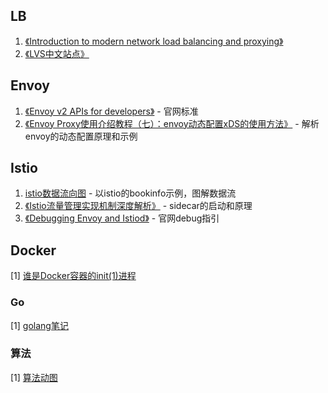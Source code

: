 ## LB

1. [《Introduction to modern network load balancing and proxying》](https://blog.envoyproxy.io/introduction-to-modern-network-load-balancing-and-proxying-a57f6ff80236)
2. [《LVS中文站点》](http://zh.linuxvirtualserver.org/)



## Envoy

1. [《Envoy v2 APIs for developers》](https://github.com/envoyproxy/data-plane-api/blob/master/API_OVERVIEW.md#apis) - 官网标准
2. [《Envoy Proxy使用介绍教程（七）：envoy动态配置xDS的使用方法》](https://www.lijiaocn.com/%E9%A1%B9%E7%9B%AE/2018/12/29/envoy-07-features-2-dynamic-discovery.html#%E4%B8%80%E4%B8%AA%E7%AE%80%E5%8D%95%E7%9A%84management-server%E5%AE%9E%E7%8E%B0) - 解析envoy的动态配置原理和示例



## Istio

1. [istio数据流向图](https://drive.google.com/file/d/19ed3_tkjf6RgGboxllMdt_Ytd5_cocib/view) - 以istio的bookinfo示例，图解数据流
2. [《Istio流量管理实现机制深度解析》](https://zhaohuabing.com/post/2018-09-25-istio-traffic-management-impl-intro/#%E9%80%9A%E8%BF%87%E7%AE%A1%E7%90%86%E6%8E%A5%E5%8F%A3%E8%8E%B7%E5%8F%96%E5%AE%8C%E6%95%B4%E9%85%8D%E7%BD%AE) - sidecar的启动和原理
3. [《Debugging Envoy and Istiod》](https://istio.io/latest/docs/ops/diagnostic-tools/proxy-cmd/) - 官网debug指引

## Docker

\[1\] [谁是Docker容器的init(1)进程](http://shareinto.github.io/2019/01/30/docker-init(1)/)



### Go

[1] [golang笔记](https://draveness.me/golang/)

### 算法

[1] [算法动图](http://thesecretlivesofdata.com/raft/)

